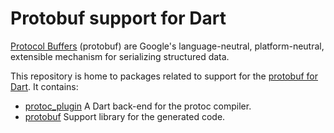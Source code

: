 # Protobuf support for Dart

[Protocol Buffers](https://developers.google.com/protocol-buffers) (protobuf)
are Google's language-neutral, platform-neutral, extensible mechanism for
serializing structured data.

This repository is home to packages related to support for the [protobuf for
Dart](https://pub.dev/documentation/protobuf/latest/). It contains:

 - [protoc_plugin](protoc_plugin/) A Dart back-end for the protoc compiler.
 - [protobuf](protobuf/) Support library for the generated code.
